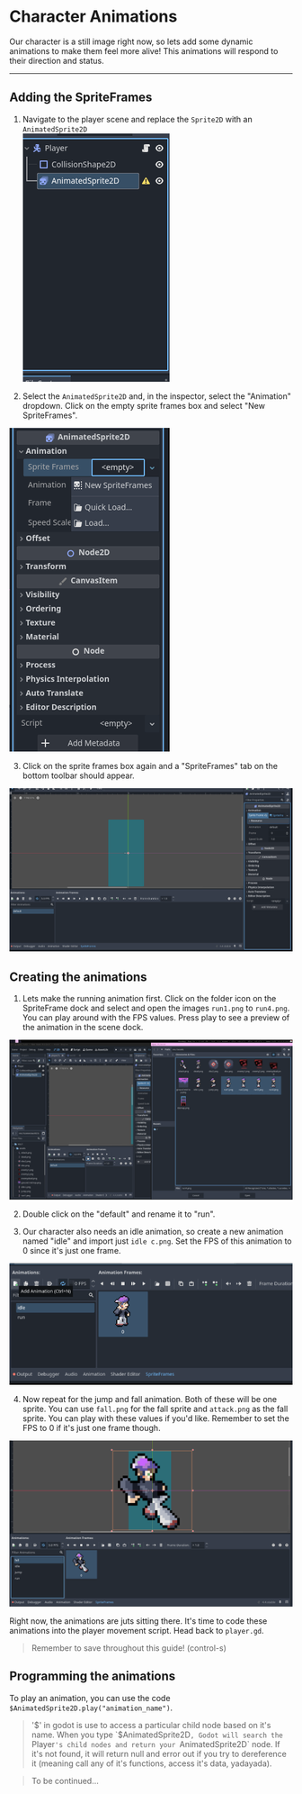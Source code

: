 # Character Animations

Our character is a still image right now, so lets add some dynamic animations to make them feel more alive! This animations will respond to their direction and status.

---

## Adding the SpriteFrames

1) Navigate to the player scene and replace the `Sprite2D` with an `AnimatedSprite2D`     
![AnimatedSprite2D](../images/section-4/animatedsprite2d.png) 

2) Select the `AnimatedSprite2D` and, in the inspector, select the "Animation" dropdown. Click on the empty sprite frames box and select "New SpriteFrames".     

![sprite frames](../images/section-4/sprite_frames.png) 

3) Click on the sprite frames box again and a "SpriteFrames" tab on the bottom toolbar should appear.

![spriteframes editor](../images/section-4/spriteframes_toolbar.png)

## Creating the animations

1) Lets make the running animation first. Click on the folder icon on the SpriteFrame dock and select and open the images `run1.png` to `run4.png`. You can play around with the FPS values. Press play to see a preview of the animation in the scene dock.     

![importing images](../images/section-4/importing_animations.png) 

2) Double click on the "default" and rename it to "run".

3) Our character also needs an idle animation, so create a new animation named "idle" and import just `idle c.png`. Set the FPS of this animation to 0 since it's just one frame.

![idle anim](../images/section-4/idle_animation.png) 

4) Now repeat for the jump and fall animation. Both of these will be one sprite. You can use `fall.png` for the fall sprite and `attack.png` as the fall sprite. You can play with these values if you'd like. Remember to set the FPS to 0 if it's just one frame though.    

![animations](../images/section-4/all_animations.png)


Right now, the animations are juts sitting there. It's time to code these animations into the player movement script. Head back to `player.gd`.

> Remember to save throughout this guide! (control-s)

## Programming the animations

To play an animation, you can use the code `$AnimatedSprite2D.play("animation_name")`. 

> '$' in godot is use to access a particular child node based on it's name. When you type `$AnimatedSprite2D`, Godot will search the `Player`'s child nodes and return your `AnimatedSprite2D` node. If it's not found, it will return null and error out if you try to dereference it (meaning call any of it's functions, access it's data, yadayada).

> To be continued...
